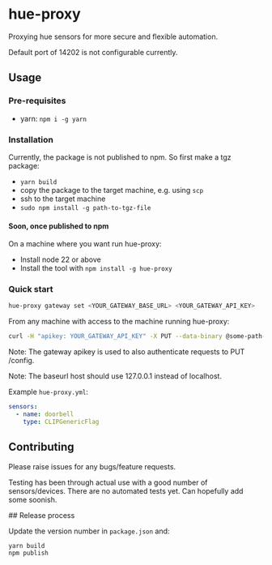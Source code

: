 # hue-proxy

Proxying hue sensors for more secure and flexible automation.

Default port of 14202 is not configurable currently.

## Usage

### Pre-requisites

- yarn: `npm i -g yarn`

### Installation

Currently, the package is not published to npm. So first make a tgz package:

- `yarn build`
- copy the package to the target machine, e.g. using `scp`
- ssh to the target machine
- `sudo npm install -g path-to-tgz-file`

#### Soon, once published to npm

On a machine where you want run hue-proxy:

- Install node 22 or above
- Install the tool with `npm install -g hue-proxy`

### Quick start

```sh
hue-proxy gateway set <YOUR_GATEWAY_BASE_URL> <YOUR_GATEWAY_API_KEY>
```

From any machine with access to the machine running hue-proxy:

```sh
curl -H "apikey: YOUR_GATEWAY_API_KEY" -X PUT --data-binary @some-path-to/hue-proxy.yml http://some-host:14202/config
```

Note: The gateway apikey is used to also authenticate requests to PUT /config.

Note: The baseurl host should use 127.0.0.1 instead of localhost.

Example `hue-proxy.yml`:

```yml
sensors:
  - name: doorbell
    type: CLIPGenericFlag
```

## Contributing

Please raise issues for any bugs/feature requests.

Testing has been through actual use with a good number of sensors/devices. There are no automated tests yet. Can hopefully add some soonish.

## Release process

Update the version number in `package.json` and:

```sh
yarn build
npm publish
```
